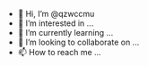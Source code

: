 - 👋 Hi, I’m @qzwccmu
- 👀 I’m interested in ...
- 🌱 I’m currently learning ...
- 💞️ I’m looking to collaborate on ...
- 📫 How to reach me ...

<!---
qzwccmu/qzwccmu is a ✨ special ✨ repository because its `README.md` (this file) appears on your GitHub profile.
You can click the Preview link to take a look at your changes.
--->
